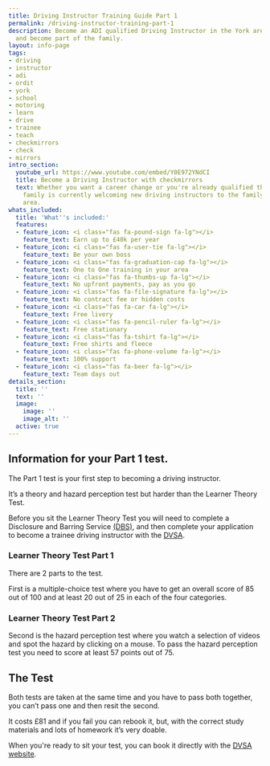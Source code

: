 ```yaml
---
title: Driving Instructor Training Guide Part 1
permalink: /driving-instructor-training-part-1
description: Become an ADI qualified Driving Instructor in the York area with checkmirrors
  and become part of the family.
layout: info-page
tags:
- driving
- instructor
- adi
- ordit
- york
- school
- motoring
- learn
- drive
- trainee
- teach
- checkmirrors
- check
- mirrors
intro_section:
  youtube_url: https://www.youtube.com/embed/Y0E972YNdCI
  title: Become a Driving Instructor with checkmirrors
  text: Whether you want a career change or you're already qualified the checkmirrors
    family is currently welcoming new driving instructors to the family in the York
    area.
whats_included:
  title: 'What''s included:'
  features:
  - feature_icon: <i class="fas fa-pound-sign fa-lg"></i>
    feature_text: Earn up to £40k per year
  - feature_icon: <i class="fas fa-user-tie fa-lg"></i>
    feature_text: Be your own boss
  - feature_icon: <i class="fas fa-graduation-cap fa-lg"></i>
    feature_text: One to One training in your area
  - feature_icon: <i class="fas fa-thumbs-up fa-lg"></i>
    feature_text: No upfront payments, pay as you go
  - feature_icon: <i class="fas fa-file-signature fa-lg"></i>
    feature_text: No contract fee or hidden costs
  - feature_icon: <i class="fas fa-car fa-lg"></i>
    feature_text: Free livery
  - feature_icon: <i class="fas fa-pencil-ruler fa-lg"></i>
    feature_text: Free stationary
  - feature_icon: <i class="fas fa-tshirt fa-lg"></i>
    feature_text: Free shirts and fleece
  - feature_icon: <i class="fas fa-phone-volume fa-lg"></i>
    feature_text: 100% support
  - feature_icon: <i class="fas fa-beer fa-lg"></i>
    feature_text: Team days out
details_section:
  title: ''
  text: ''
  image:
    image: ''
    image_alt: ''
  active: true
---
```


## Information for your Part 1 test.

The Part 1 test is your first step to becoming a driving instructor.

It’s a theory and hazard perception test but harder than the Learner Theory Test.

Before you sit the Learner Theory Test you will need to complete a Disclosure and Barring Service [(DBS)](https://www.gov.uk/criminal-record-check-become-driving-instructor?step-by-step-nav=80bd32e4-9708-4214-bc0f-50358223bb09), and then complete your application to become a trainee driving instructor with the [DVSA](https://www.gov.uk/apply-to-become-a-driving-instructor).

### Learner Theory Test Part 1

There are 2 parts to the test.

First is a multiple-choice test where you have to get an overall score of 85 out of 100 and at least 20 out of 25 in each of the four categories.

### Learner Theory Test Part 2

Second is the hazard perception test where you watch a selection of videos and spot the hazard by clicking on a mouse. To pass the hazard perception test you need to score at least 57 points out of 75.

## The Test

Both tests are taken at the same time and you have to pass both together, you can’t pass one and then resit the second.

It costs £81 and if you fail you can rebook it, but, with the correct study materials and lots of homework it’s very doable.

When you're ready to sit your test, you can book it directly with the [DVSA website](https://www.gov.uk/book-your-instructor-theory-test).
